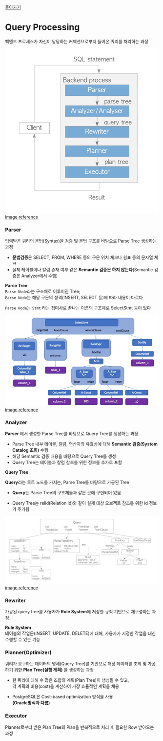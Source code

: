 [돌아가기](https://github.com/LEEJ0NGWAN/postgreSQL-Internal)

# Query Processing
백엔드 프로세스가 자신이 담당하는 커넥션으로부터 들어온 쿼리를 처리하는 과정

![query_processing](./query_processing.png)
[image reference](https://www.interdb.jp/pg/pgsql03/01.html)

### Parser
입력받은 쿼리의 문법(Syntax)을 검증 및 문법 구조를 바탕으로 Parse Tree 생성하는 과정  

- **문법검증**은 SELECT, FROM, WHERE 등의 구문 위치 체크나 쉼표 등의 문자열 체크  
- 실제 테이블이나 칼럼 존재 여부 같은 **Semantic 검증은 하지 않는다**(Semantic 검증은 Analyzer에서 수행)  

**Parse Tree**  
`Parse Node`라는 구조체로 이루어진 Tree;  
`Parse Node`는 해당 구문의 성격(INSERT, SELECT 등)에 따라 내용이 다르다

`Parse Node`는 `Stmt` 라는 접미사로 끝나는 이름의 구조체로 SelectStmt 등이 있다

![parse_node](./parse_node.png)
[image reference](https://levelup.gitconnected.com/query-processor-in-postgresql-c1c23cca20cf)

### Analyzer
**Parser** 에서 생성한 Parse Tree를 바탕으로 Query Tree를 생성하는 과정  

- Parse Tree 내부 테이블, 칼럼, 연산자의 유효성에 대해 **Semantic 검증(System Catalog 조회)** 수행  
- 해당 Semantic 검증 내용을 바탕으로 Query Tree를 생성  
- Query Tree는 테이블과 칼럼 참조를 위한 정보를 추가로 포함  

**Query Tree**

**Query**라는 루트 노드를 가지는, Parse Tree를 바탕으로 가공된 Tree  

- **Query**는 Parse Tree의 구조체들과 같은 곳에 구현되어 있음  

- Query Tree는 relid(Relation id)와 같이 실제 대상 오브젝트 참조를 위한 id 정보가 주가됨

![query_tree](./query_tree.png)
[image reference](https://www.interdb.jp/pg/pgsql03/01.html)

### Rewriter  
가공된 query tree를 사용자가 **Rule System**에 저장한 규칙 기반으로 재구성하는 과정  

**Rule System**  
테이블의 작업문(INSERT, UPDATE, DELETE)에 대해, 사용자가 지정한 작업을 대신 수행할 수 있는 기능  

### Planner(Optimizer)  
쿼리가 요구하는 데이터의 명세(Query Tree)를 기반으로 해당 데이터를 조회 및 가공하기 위한 **Plan Tree(실행 계획)** 을 생성하는 과정  

- 한 쿼리에 대해 수 많은 조합의 계획(Plan Tree)이 생성될 수 있고,  
    각 계획의 비용(cost)을 계산하여 가장 효율적인 계획을 채용  

- PostgreSQL은 Cost-based optimization 방식을 사용  
    **(Oracle방식과 다름)**

### Executor
Planner로부터 받은 Plan Tree의 Plan을 반복적으로 처리 후 필요한 Row 받아오는 과정  
